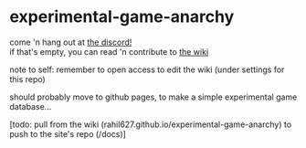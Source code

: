 # experimental-game-anarchy

come 'n hang out at [the discord!](https://discord.gg/9auBPX)  
if that's empty, you can read 'n contribute to [the wiki](https://github.com/Rahil627/experimental-game-anarchy/wiki)

note to self: remember to open access to edit the wiki (under settings for this repo)

should probably move to github pages, to make a simple experimental game database...

[todo: pull from the wiki (rahil627.github.io/experimental-game-anarchy) to push to the site's repo (/docs)]

